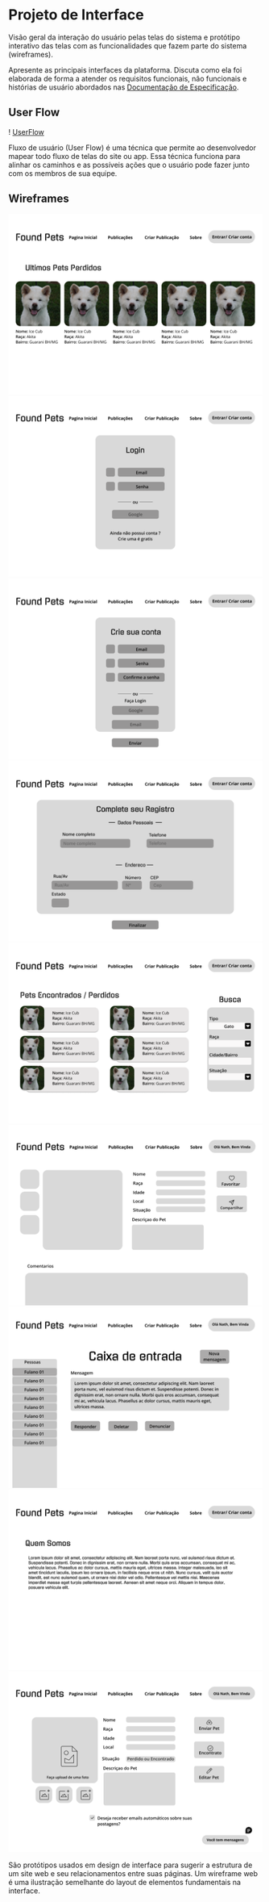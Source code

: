
# Projeto de Interface



Visão geral da interação do usuário pelas telas do sistema e protótipo interativo das telas com as funcionalidades que fazem parte do sistema (wireframes).

 Apresente as principais interfaces da plataforma. Discuta como ela foi elaborada de forma a atender os requisitos funcionais, não funcionais e histórias de usuário abordados nas <a href="2-Especificação do Projeto.md"> Documentação de Especificação</a>.



## User Flow

! [UserFlow](img/Wframes/MicrosoftTeams-image%20(11).png)

Fluxo de usuário (User Flow) é uma técnica que permite ao desenvolvedor mapear todo fluxo de telas do site ou app. Essa técnica funciona para alinhar os caminhos e as possíveis ações que o usuário pode fazer junto com os membros de sua equipe.



## Wireframes

![Wireframe](img/Wframes/Paginainicial.png)
![Wireframe](img/Wframes/Login.png)
![Wireframe](img/Wframes/CadastroUsuario.png)
![Wireframe](img/Wframes/CompleteRegistro.png)
![Wireframe](img/Wframes/Buscadepets.png)
![Wireframe](img/Wframes/Informacaopet.png)
![Wireframe](img/Wframes/CaixadeEntrada.png)
![Wireframe](img/Wframes/Quemsomos.png)
![Wireframe](img/Wframes/Enviarpet.png)


São protótipos usados em design de interface para sugerir a estrutura de um site web e seu relacionamentos entre suas páginas. Um wireframe web é uma ilustração semelhante do layout de elementos fundamentais na interface.
 



[def]: img/Wframes/